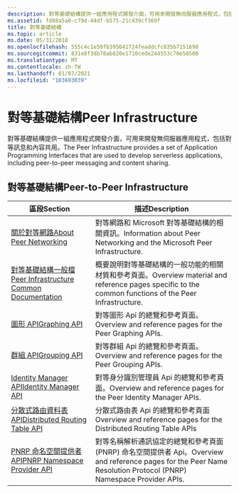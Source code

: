 ```yaml
---
description: 對等基礎結構提供一組應用程式開發介面，可用來開發無伺服器應用程式，包括對等訊息和內容共用。
ms.assetid: fd88a5a0-c79d-44df-b575-21c439cf369f
title: 對等基礎結構
ms.topic: article
ms.date: 05/31/2018
ms.openlocfilehash: 555c4c1e50fb395641724feaddcfc835b7151698
ms.sourcegitcommit: 831e8f3db78ab820e1710cede244553c70e50500
ms.translationtype: MT
ms.contentlocale: zh-TW
ms.lasthandoff: 01/07/2021
ms.locfileid: "103693039"
---
```

# <a name="peer-infrastructure"></a><span data-ttu-id="0f9f1-103">對等基礎結構</span><span class="sxs-lookup"><span data-stu-id="0f9f1-103">Peer Infrastructure</span></span>

<span data-ttu-id="0f9f1-104">對等基礎結構提供一組應用程式開發介面，可用來開發無伺服器應用程式，包括對等訊息和內容共用。</span><span class="sxs-lookup"><span data-stu-id="0f9f1-104">The Peer Infrastructure provides a set of Application Programming Interfaces that are used to develop serverless applications, including peer-to-peer messaging and content sharing.</span></span>

## <a name="peer-to-peer-infrastructure"></a><span data-ttu-id="0f9f1-105">對等基礎結構</span><span class="sxs-lookup"><span data-stu-id="0f9f1-105">Peer-to-Peer Infrastructure</span></span>



| <span data-ttu-id="0f9f1-106">區段</span><span class="sxs-lookup"><span data-stu-id="0f9f1-106">Section</span></span>                                                                                  | <span data-ttu-id="0f9f1-107">描述</span><span class="sxs-lookup"><span data-stu-id="0f9f1-107">Description</span></span>                                                                                        |
|------------------------------------------------------------------------------------------|----------------------------------------------------------------------------------------------------|
| [<span data-ttu-id="0f9f1-108">關於對等網路</span><span class="sxs-lookup"><span data-stu-id="0f9f1-108">About Peer Networking</span></span>](about-peer-networking.md)                                       | <span data-ttu-id="0f9f1-109">對等網路和 Microsoft 對等基礎結構的相關資訊。</span><span class="sxs-lookup"><span data-stu-id="0f9f1-109">Information about Peer Networking and the Microsoft Peer Infrastructure.</span></span>                           |
| [<span data-ttu-id="0f9f1-110">對等基礎結構一般檔</span><span class="sxs-lookup"><span data-stu-id="0f9f1-110">Peer Infrastructure Common Documentation</span></span>](peer-infrastructure-common-documentation.md) | <span data-ttu-id="0f9f1-111">概要說明對等基礎結構的一般功能的相關材質和參考頁面。</span><span class="sxs-lookup"><span data-stu-id="0f9f1-111">Overview material and reference pages specific to the common functions of the Peer Infrastructure.</span></span> |
| [<span data-ttu-id="0f9f1-112">圖形 API</span><span class="sxs-lookup"><span data-stu-id="0f9f1-112">Graphing API</span></span>](graphing-api.md)                                                         | <span data-ttu-id="0f9f1-113">對等圖形 Api 的總覽和參考頁面。</span><span class="sxs-lookup"><span data-stu-id="0f9f1-113">Overview and reference pages for the Peer Graphing APIs.</span></span>                                           |
| [<span data-ttu-id="0f9f1-114">群組 API</span><span class="sxs-lookup"><span data-stu-id="0f9f1-114">Grouping API</span></span>](grouping-api.md)                                                         | <span data-ttu-id="0f9f1-115">對等群組 Api 的總覽和參考頁面。</span><span class="sxs-lookup"><span data-stu-id="0f9f1-115">Overview and reference pages for the Peer Grouping APIs.</span></span>                                           |
| [<span data-ttu-id="0f9f1-116">Identity Manager API</span><span class="sxs-lookup"><span data-stu-id="0f9f1-116">Identity Manager API</span></span>](identity-manager-api.md)                                         | <span data-ttu-id="0f9f1-117">對等身分識別管理員 Api 的總覽和參考頁面。</span><span class="sxs-lookup"><span data-stu-id="0f9f1-117">Overview and reference pages for the Peer Identity Manager APIs.</span></span>                                   |
| [<span data-ttu-id="0f9f1-118">分散式路由資料表 API</span><span class="sxs-lookup"><span data-stu-id="0f9f1-118">Distributed Routing Table API</span></span>](distributed-routing-table-api.md)                       | <span data-ttu-id="0f9f1-119">分散式路由表 Api 的總覽和參考頁面</span><span class="sxs-lookup"><span data-stu-id="0f9f1-119">Overview and reference pages for the Distributed Routing Table APIs</span></span>                                |
| [<span data-ttu-id="0f9f1-120">PNRP 命名空間提供者 API</span><span class="sxs-lookup"><span data-stu-id="0f9f1-120">PNRP Namespace Provider API</span></span>](pnrp-namespace-provider-api.md)                           | <span data-ttu-id="0f9f1-121">對等名稱解析通訊協定的總覽和參考頁面 (PNRP) 命名空間提供者 Api。</span><span class="sxs-lookup"><span data-stu-id="0f9f1-121">Overview and reference pages for the Peer Name Resolution Protocol (PNRP) Namespace Provider APIs.</span></span> |



 

 

 



